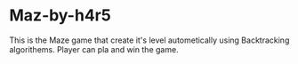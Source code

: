 # Maz-by-h4r5
This is the Maze game that create it's level autometically using Backtracking algorithems.
Player can pla and win the game.

